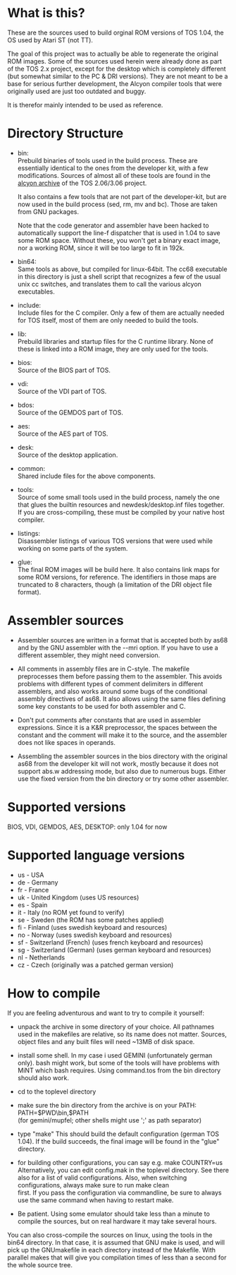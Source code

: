 # What is this?

These are the sources used to build orginal ROM versions of TOS 1.04,
the OS used by Atari ST (not TT).

The goal of this project was to actually be able to
regenerate the original ROM images. Some of the sources used herein were
already done as part of the TOS 2.x project, except for the desktop
which is completely different (but somewhat similar to the PC & DRI versions).
They are not meant to be a base for serious further development, the Alcyon
compiler tools that were originally used are just too outdated and buggy.

It is therefor mainly intended to be used as reference.


# Directory Structure

- bin:  
  Prebuild binaries of tools used in the build process. These are
  essentially identical to the ones from the developer kit, with 
  a few modifications. Sources of almost all of these tools are found
  in the [alcyon archive](http://tho-otto.de/download/alcyon.tar.bz2) of the TOS 2.06/3.06 project.

  It also contains a few tools that are not part of the developer-kit,
  but are now used in the build process (sed, rm, mv and bc). Those
  are taken from GNU packages.

  Note that the code generator and assembler have been hacked to
  automatically support the line-f dispatcher that is used in 1.04
  to save some ROM space. Without these, you won't get a binary exact
  image, nor a working ROM, since it will be too large to fit in 192k.

- bin64:  
  Same tools as above, but compiled for linux-64bit. The cc68 executable
  in this directory is just a shell script that recognizes a few of
  the usual unix cc switches, and translates them to call the various
  alcyon executables.

- include:  
  Include files for the C compiler. Only a few of them are actually
  needed for TOS itself, most of them are only needed to build the
  tools.

- lib:  
  Prebuild libraries and startup files for the C runtime library.
  None of these is linked into a ROM image, they are only used for the tools.

- bios:  
  Source of the BIOS part of TOS.

- vdi:  
  Source of the VDI part of TOS.

- bdos:  
  Source of the GEMDOS part of TOS.

- aes:  
  Source of the AES part of TOS.

- desk:  
  Source of the desktop application.

- common:  
  Shared include files for the above components.

- tools:  
  Source of some small tools used in the build process,
  namely the one that glues the builtin resources and
  newdesk/desktop.inf files together. If you are cross-compiling,
  these must be compiled by your native host compiler.

- listings:  
  Disassembler listings of various TOS versions that were used while
  working on some parts of the system.

- glue:  
  The final ROM images will be build here. It also contains link maps
  for some ROM versions, for reference. The identifiers in those maps
  are truncated to 8 characters, though (a limitation of the DRI
  object file format).


# Assembler sources


- Assembler sources are written in a format that is accepted
  both by as68 and by the GNU assembler with the --mri option.
  If you have to use a different assembler, they might need
  conversion.

- All comments in assembly files are in C-style. The makefile
  preprocesses them before passing them to the assembler. This
  avoids problems with different types of comment delimiters in
  different assemblers, and also works around some bugs of
  the conditional assembly directives of as68. It also allows
  using the same files defining some key constants to be
  used for both assembler and C.

- Don't put comments after constants that are used in assembler
  expressions. Since it is a K&R preprocessor, the spaces between
  the constant and the comment will make it to the source, and
  the assembler does not like spaces in operands.

- Assembling the assembler sources in the bios directory with
  the original as68 from the developer kit will not work, mostly
  because it does not support abs.w addressing mode, but also due
  to numerous bugs. Either use the fixed version from the bin
  directory or try some other assembler.


# Supported versions

BIOS, VDI, GEMDOS, AES, DESKTOP: only 1.04 for now


# Supported language versions

 - us - USA
 - de - Germany
 - fr - France
 - uk - United Kingdom (uses US resources)
 - es - Spain
 - it - Italy (no ROM yet found to verify)
 - se - Sweden (the ROM has some patches applied)
 - fi - Finland (uses swedish keyboard and resources)
 - no - Norway (uses swedish keyboard and resources)
 - sf - Switzerland (French) (uses french keyboard and resources)
 - sg - Switzerland (German) (uses german keyboard and resources)
 - nl - Netherlands
 - cz - Czech (originally was a patched german version)

# How to compile

If you are feeling adventurous and want to try to compile
it yourself:

- unpack the archive in some directory of your choice. All pathnames used
  in the makefiles are relative, so its name does not matter. Sources,
  object files and any built files will need ~13MB of disk space.

- install some shell. In my case i used GEMINI (unfortunately german only).
  bash might work, but some of the tools will have problems with MiNT which
  bash requires. Using command.tos from the bin directory should also work.

- cd to the toplevel directory

- make sure the bin directory from the archive is on your PATH:
  PATH=$PWD\bin,$PATH  
  (for gemini/mupfel; other shells might use ';' as path separator)

- type "make"
  This should build the default configuration (german TOS 1.04).
  If the build succeeds, the final image will be found in the "glue" directory.

- for building other configurations, you can say e.g.
  make COUNTRY=us  
  Alternatively, you can edit config.mak in the toplevel directory.
  See there also for a list of valid configurations.
  Also, when switching configurations, always make sure to run
  make clean  
  first.
  If you pass the configuration via commandline, be sure to always
  use the same command when having to restart make.

- Be patient. Using some emulator should take less than a minute to
  compile the sources, but on real hardware it may take several hours.

You can also cross-compile the sources on linux, using the tools in the bin64
directory. In that case, it is assumed that GNU make is used, and will pick
up the GNUmakefile in each directory instead of the Makefile.
With parallel makes that will give you compilation times of less than a second
for the whole source tree.
